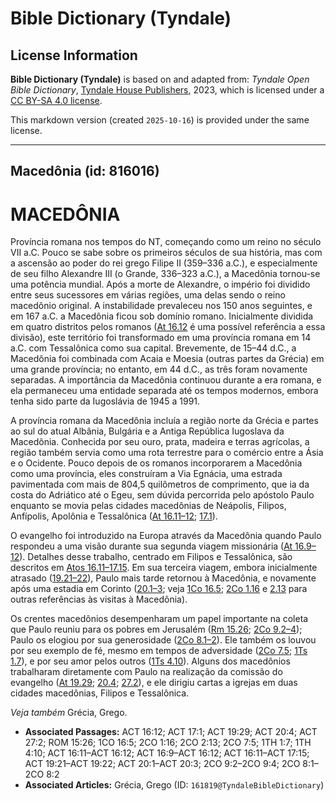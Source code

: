 # Bible Dictionary (Tyndale)

## License Information

**Bible Dictionary (Tyndale)** is based on and adapted from: _Tyndale Open Bible Dictionary_, [Tyndale House Publishers](https://tyndaleopenresources.com/), 2023, which is licensed under a [CC BY-SA 4.0 license](https://creativecommons.org/licenses/by-sa/4.0/legalcode.en).

This markdown version (created `2025-10-16`) is provided under the same license.



--------------------------------

## Macedônia (id: 816016)

MACEDÔNIA
=========

Província romana nos tempos do NT, começando como um reino no século VII a.C. Pouco se sabe sobre os primeiros séculos de sua história, mas com a ascensão ao poder do rei grego Filipe II (359–336 a.C.), e especialmente de seu filho Alexandre III (o Grande, 336–323 a.C.), a Macedônia tornou\-se uma potência mundial. Após a morte de Alexandre, o império foi dividido entre seus sucessores em várias regiões, uma delas sendo o reino macedônio original. A instabilidade prevaleceu nos 150 anos seguintes, e em 167 a.C. a Macedônia ficou sob domínio romano. Inicialmente dividida em quatro distritos pelos romanos ([At 16\.12](https://ref.ly/Acts16:12) é uma possível referência a essa divisão), este território foi transformado em uma província romana em 14 a.C. com Tessalônica como sua capital. Brevemente, de 15–44 d.C., a Macedônia foi combinada com Acaia e Moesia (outras partes da Grécia) em uma grande província; no entanto, em 44 d.C., as três foram novamente separadas. A importância da Macedônia continuou durante a era romana, e ela permaneceu uma entidade separada até os tempos modernos, embora tenha sido parte da Iugoslávia de 1945 a 1991\.

A província romana da Macedônia incluía a região norte da Grécia e partes ao sul do atual Albânia, Bulgária e a Antiga República Iugoslava da Macedônia. Conhecida por seu ouro, prata, madeira e terras agrícolas, a região também servia como uma rota terrestre para o comércio entre a Ásia e o Ocidente. Pouco depois de os romanos incorporarem a Macedônia como uma província, eles construíram a Via Egnácia, uma estrada pavimentada com mais de 804,5 quilômetros de comprimento, que ia da costa do Adriático até o Egeu, sem dúvida percorrida pelo apóstolo Paulo enquanto se movia pelas cidades macedônias de Neápolis, Filipos, Anfípolis, Apolônia e Tessalônica ([At 16\.11–12](https://ref.ly/Acts16:11-Acts16:12); [17\.1](https://ref.ly/Acts17:1)).

O evangelho foi introduzido na Europa através da Macedônia quando Paulo respondeu a uma visão durante sua segunda viagem missionária ([At 16\.9–12](https://ref.ly/Acts16:9-Acts16:12)). Detalhes desse trabalho, centrado em Filipos e Tessalônica, são descritos em [Atos 16\.11–17\.15](https://ref.ly/Acts16:11-Acts17:15). Em sua terceira viagem, embora inicialmente atrasado ([19\.21–22](https://ref.ly/Acts19:21-Acts19:22)), Paulo mais tarde retornou à Macedônia, e novamente após uma estadia em Corinto ([20\.1–3](https://ref.ly/Acts20:1-Acts20:3); veja [1Co 16\.5](https://ref.ly/1Cor16:5); [2Co 1\.16](https://ref.ly/2Cor1:16) e [2\.13](https://ref.ly/2Cor2:13) para outras referências às visitas à Macedônia).

Os crentes macedônios desempenharam um papel importante na coleta que Paulo reuniu para os pobres em Jerusalém ([Rm 15\.26](https://ref.ly/Rom15:26); [2Co 9\.2–4](https://ref.ly/2Cor9:2-2Cor9:4)); Paulo os elogiou por sua generosidade ([2Co 8\.1–2](https://ref.ly/2Cor8:1-2Cor8:2)). Ele também os louvou por seu exemplo de fé, mesmo em tempos de adversidade ([2Co 7\.5](https://ref.ly/2Cor7:5); [1Ts 1\.7](https://ref.ly/1Thess1:7)), e por seu amor pelos outros ([1Ts 4\.10](https://ref.ly/1Thess4:10)). Alguns dos macedônios trabalharam diretamente com Paulo na realização da comissão do evangelho ([At 19\.29](https://ref.ly/Acts19:29); [20\.4](https://ref.ly/Acts20:4); [27\.2](https://ref.ly/Acts27:2)), e ele dirigiu cartas a igrejas em duas cidades macedônias, Filipos e Tessalônica.

*Veja também* Grécia, Grego.

* **Associated Passages:** ACT 16:12; ACT 17:1; ACT 19:29; ACT 20:4; ACT 27:2; ROM 15:26; 1CO 16:5; 2CO 1:16; 2CO 2:13; 2CO 7:5; 1TH 1:7; 1TH 4:10; ACT 16:11–ACT 16:12; ACT 16:9–ACT 16:12; ACT 16:11–ACT 17:15; ACT 19:21–ACT 19:22; ACT 20:1–ACT 20:3; 2CO 9:2–2CO 9:4; 2CO 8:1–2CO 8:2
* **Associated Articles:** Grécia, Grego (ID: `161819@TyndaleBibleDictionary`)

